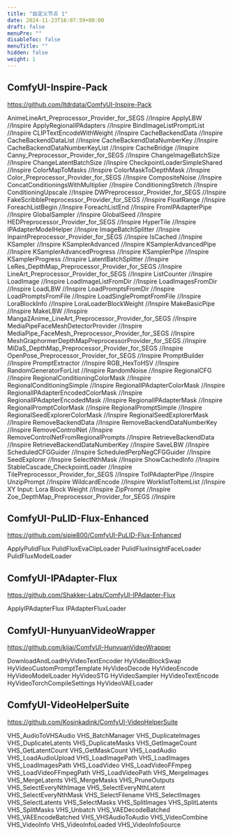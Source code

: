 ```yaml
---
title: "自定义节点 1"
date: 2024-11-23T16:07:59+08:00
draft: false
menuPre: ""
disableToc: false
menuTitle: ""
hidden: false
weight: 1
---
```



## ComfyUI-Inspire-Pack

https://github.com/ltdrdata/ComfyUI-Inspire-Pack

AnimeLineArt_Preprocessor_Provider_for_SEGS //Inspire
ApplyLBW //Inspire
ApplyRegionalIPAdapters //Inspire
BindImageListPromptList //Inspire
CLIPTextEncodeWithWeight //Inspire
CacheBackendData //Inspire
CacheBackendDataList //Inspire
CacheBackendDataNumberKey //Inspire
CacheBackendDataNumberKeyList //Inspire
CacheBridge //Inspire
Canny_Preprocessor_Provider_for_SEGS //Inspire
ChangeImageBatchSize //Inspire
ChangeLatentBatchSize //Inspire
CheckpointLoaderSimpleShared //Inspire
ColorMapToMasks //Inspire
ColorMaskToDepthMask //Inspire
Color_Preprocessor_Provider_for_SEGS //Inspire
CompositeNoise //Inspire
ConcatConditioningsWithMultiplier //Inspire
ConditioningStretch //Inspire
ConditioningUpscale //Inspire
DWPreprocessor_Provider_for_SEGS //Inspire
FakeScribblePreprocessor_Provider_for_SEGS //Inspire
FloatRange //Inspire
ForeachListBegin //Inspire
ForeachListEnd //Inspire
FromIPAdapterPipe //Inspire
GlobalSampler //Inspire
GlobalSeed //Inspire
HEDPreprocessor_Provider_for_SEGS //Inspire
HyperTile //Inspire
IPAdapterModelHelper //Inspire
ImageBatchSplitter //Inspire
InpaintPreprocessor_Provider_for_SEGS //Inspire
IsCached //Inspire
KSampler //Inspire
KSamplerAdvanced //Inspire
KSamplerAdvancedPipe //Inspire
KSamplerAdvancedProgress //Inspire
KSamplerPipe //Inspire
KSamplerProgress //Inspire
LatentBatchSplitter //Inspire
LeRes_DepthMap_Preprocessor_Provider_for_SEGS //Inspire
LineArt_Preprocessor_Provider_for_SEGS //Inspire
ListCounter //Inspire
LoadImage //Inspire
LoadImageListFromDir //Inspire
LoadImagesFromDir //Inspire
LoadLBW //Inspire
LoadPromptsFromDir //Inspire
LoadPromptsFromFile //Inspire
LoadSinglePromptFromFile //Inspire
LoraBlockInfo //Inspire
LoraLoaderBlockWeight //Inspire
MakeBasicPipe //Inspire
MakeLBW //Inspire
Manga2Anime_LineArt_Preprocessor_Provider_for_SEGS //Inspire
MediaPipeFaceMeshDetectorProvider //Inspire
MediaPipe_FaceMesh_Preprocessor_Provider_for_SEGS //Inspire
MeshGraphormerDepthMapPreprocessorProvider_for_SEGS //Inspire
MiDaS_DepthMap_Preprocessor_Provider_for_SEGS //Inspire
OpenPose_Preprocessor_Provider_for_SEGS //Inspire
PromptBuilder //Inspire
PromptExtractor //Inspire
RGB_HexToHSV //Inspire
RandomGeneratorForList //Inspire
RandomNoise //Inspire
RegionalCFG //Inspire
RegionalConditioningColorMask //Inspire
RegionalConditioningSimple //Inspire
RegionalIPAdapterColorMask //Inspire
RegionalIPAdapterEncodedColorMask //Inspire
RegionalIPAdapterEncodedMask //Inspire
RegionalIPAdapterMask //Inspire
RegionalPromptColorMask //Inspire
RegionalPromptSimple //Inspire
RegionalSeedExplorerColorMask //Inspire
RegionalSeedExplorerMask //Inspire
RemoveBackendData //Inspire
RemoveBackendDataNumberKey //Inspire
RemoveControlNet //Inspire
RemoveControlNetFromRegionalPrompts //Inspire
RetrieveBackendData //Inspire
RetrieveBackendDataNumberKey //Inspire
SaveLBW //Inspire
ScheduledCFGGuider //Inspire
ScheduledPerpNegCFGGuider //Inspire
SeedExplorer //Inspire
SelectNthMask //Inspire
ShowCachedInfo //Inspire
StableCascade_CheckpointLoader //Inspire
TilePreprocessor_Provider_for_SEGS //Inspire
ToIPAdapterPipe //Inspire
UnzipPrompt //Inspire
WildcardEncode //Inspire
WorklistToItemList //Inspire
XY Input: Lora Block Weight //Inspire
ZipPrompt //Inspire
Zoe_DepthMap_Preprocessor_Provider_for_SEGS //Inspire

## ComfyUI-PuLID-Flux-Enhanced

https://github.com/sipie800/ComfyUI-PuLID-Flux-Enhanced

ApplyPulidFlux
PulidFluxEvaClipLoader
PulidFluxInsightFaceLoader
PulidFluxModelLoader

## ComfyUI-IPAdapter-Flux

https://github.com/Shakker-Labs/ComfyUI-IPAdapter-Flux

ApplyIPAdapterFlux
IPAdapterFluxLoader

## ComfyUI-HunyuanVideoWrapper

https://github.com/kijai/ComfyUI-HunyuanVideoWrapper

DownloadAndLoadHyVideoTextEncoder
HyVideoBlockSwap
HyVideoCustomPromptTemplate
HyVideoDecode
HyVideoEncode
HyVideoModelLoader
HyVideoSTG
HyVideoSampler
HyVideoTextEncode
HyVideoTorchCompileSettings
HyVideoVAELoader

## ComfyUI-VideoHelperSuite

https://github.com/Kosinkadink/ComfyUI-VideoHelperSuite

VHS_AudioToVHSAudio
VHS_BatchManager
VHS_DuplicateImages
VHS_DuplicateLatents
VHS_DuplicateMasks
VHS_GetImageCount
VHS_GetLatentCount
VHS_GetMaskCount
VHS_LoadAudio
VHS_LoadAudioUpload
VHS_LoadImagePath
VHS_LoadImages
VHS_LoadImagesPath
VHS_LoadVideo
VHS_LoadVideoFFmpeg
VHS_LoadVideoFFmpegPath
VHS_LoadVideoPath
VHS_MergeImages
VHS_MergeLatents
VHS_MergeMasks
VHS_PruneOutputs
VHS_SelectEveryNthImage
VHS_SelectEveryNthLatent
VHS_SelectEveryNthMask
VHS_SelectFilename
VHS_SelectImages
VHS_SelectLatents
VHS_SelectMasks
VHS_SplitImages
VHS_SplitLatents
VHS_SplitMasks
VHS_Unbatch
VHS_VAEDecodeBatched
VHS_VAEEncodeBatched
VHS_VHSAudioToAudio
VHS_VideoCombine
VHS_VideoInfo
VHS_VideoInfoLoaded
VHS_VideoInfoSource

